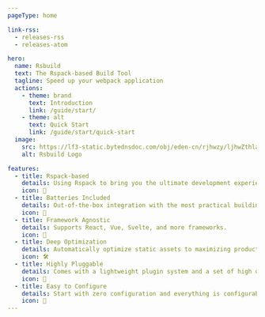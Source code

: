 ```yaml
---
pageType: home

link-rss: 
  - releases-rss
  - releases-atom

hero:
  name: Rsbuild
  text: The Rspack-based Build Tool
  tagline: Speed up your webpack application
  actions:
    - theme: brand
      text: Introduction
      link: /guide/start/
    - theme: alt
      text: Quick Start
      link: /guide/start/quick-start
  image:
    src: https://lf3-static.bytednsdoc.com/obj/eden-cn/rjhwzy/ljhwZthlaukjlkulzlp/rsbuild/home-logo-1200.png
    alt: Rsbuild Logo

features:
  - title: Rspack-based
    details: Using Rspack to bring you the ultimate development experience.
    icon: 🚀
  - title: Batteries Included
    details: Out-of-the-box integration with the most practical building features in the ecosystem.
    icon: 🦄
  - title: Framework Agnostic
    details: Supports React, Vue, Svelte, and more frameworks.
    icon: 🎯
  - title: Deep Optimization
    details: Automatically optimize static assets to maximizing production performance.
    icon: 🛠️
  - title: Highly Pluggable
    details: Comes with a lightweight plugin system and a set of high quality plugins.
    icon: 🎨
  - title: Easy to Configure
    details: Start with zero configuration and everything is configurable.
    icon: 🍭
---
```

